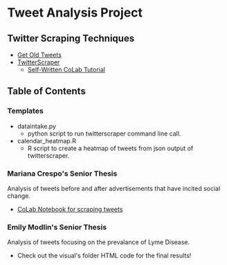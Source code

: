 # Tweet Analysis Project
## Twitter Scraping Techniques
 * [Get Old Tweets](https://github.com/Jefferson-Henrique/GetOldTweets-python)
 * [TwitterScraper](https://github.com/taspinar/twitterscraper)
      - [Self-Written CoLab Tutorial](https://colab.research.google.com/drive/1Cr3elAIN9mhAsGZisgkIYoA_b8nVR6A2)
## Table of Contents
### Templates
- dataintake.py
   - python script to run twitterscraper command line call.
- calendar_heatmap.R
   - R script to create a heatmap of tweets from json output of twitterscraper.
### Mariana Crespo's Senior Thesis
Analysis of tweets before and after advertisements that have incited social change.
   - [CoLab Notebook for scraping tweets](https://colab.research.google.com/drive/1I3g-ZVrYCXkyK5VcVZ6Ujf-7_rz-7SJy)
### Emily Modlin's Senior Thesis
Analysis of tweets focusing on the prevalance of Lyme Disease.
 - Check out the visual's folder HTML code for the final results!

